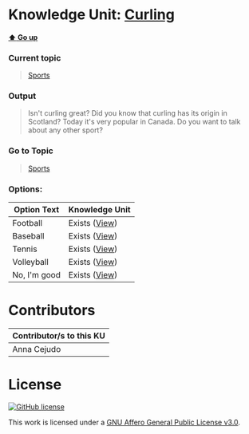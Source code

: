 # Knowledge Unit: [Curling](../../knowledge_units/sports/curling.md)

#### [:arrow_up: Go up](../../topics/sports.md)
### Current topic
> [Sports](../../topics/sports.md)
### Output
> Isn&#039;t curling great? Did you know that curling has its origin in Scotland? Today it&#039;s very popular in Canada. Do you want to talk about any other sport?
### Go to Topic
> [Sports](../../topics/sports.md)

### Options: 

| Option Text | Knowledge Unit |
| - | - |  
| Football  |  Exists ([View](../../knowledge_units/sports/football.md))  |  
| Baseball  |  Exists ([View](../../knowledge_units/sports/baseball.md))  |  
| Tennis  |  Exists ([View](../../knowledge_units/sports/tennis.md))  |  
| Volleyball  |  Exists ([View](../../knowledge_units/sports/volleyball.md))  |  
| No, I&#039;m good  |  Exists ([View](../../knowledge_units/sports/no-im-good.md))  | 

# Contributors

| Contributor/s to this KU |
| - | 
| Anna Cejudo |

# License
[![GitHub license](https://img.shields.io/github/license/inbrainz/cerebro)](https://github.com/inbrainz/cerebro/blob/master/LICENSE)

This work is licensed under a [GNU Affero General Public License v3.0](https://www.gnu.org/licenses/agpl-3.0.txt).